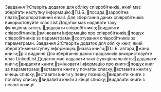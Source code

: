 Завдання 1:Створіть додаток для обліку співробітників, який має зберігати наступну інформацію:П.І.Б.;посада;заробітна плата;корпоративний email. Для  зберігання даних співробітників  використовуйте  клас List<T>.Додаток має надавати таку функціональність:додавати співробітників;видаляти співробітників;змінювати інформацію про співробітників;пошук співробітників за параметрами;сортування співробітників за параметрами.
  Завдання 2:Створіть  додаток  для  обліку  книг,  який зберігатименаступну інформацію:назва книги;П.І.Б. автора;жанр книги;рік видання.Для   зберігання   даних   працівників   використовуйте   клас LinkedList<T>.Додаток має надавати таку функціональність:додавати книги;видаляти книги;змінювати інформацію про книги;пошук книг за параметрами;вставити книги у початок списку;вставити книги у кінець списку;вставити книги у певну позицію;видалити книги з початку списку;видалити книги з кінця списку;видалити книги з певної позиції.
